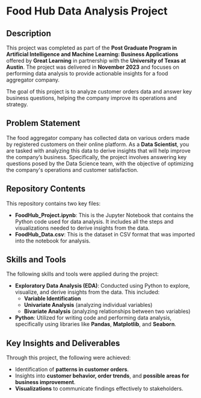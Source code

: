 # Food Hub Data Analysis Project

## Description
This project was completed as part of the **Post Graduate Program in Artificial Intelligence and Machine Learning: Business Applications** offered by **Great Learning** in partnership with the **University of Texas at Austin**. The project was delivered in **November 2023** and focuses on performing data analysis to provide actionable insights for a food aggregator company.

The goal of this project is to analyze customer orders data and answer key business questions, helping the company improve its operations and strategy.

## Problem Statement
The food aggregator company has collected data on various orders made by registered customers on their online platform. As a **Data Scientist**, you are tasked with analyzing this data to derive insights that will help improve the company’s business. Specifically, the project involves answering key questions posed by the Data Science team, with the objective of optimizing the company's operations and customer satisfaction.

## Repository Contents
This repository contains two key files:
- **FoodHub_Project.ipynb**: This is the Jupyter Notebook that contains the Python code used for data analysis. It includes all the steps and visualizations needed to derive insights from the data.
- **FoodHub_Data.csv**: This is the dataset in CSV format that was imported into the notebook for analysis.

## Skills and Tools
The following skills and tools were applied during the project:

- **Exploratory Data Analysis (EDA)**: Conducted using Python to explore, visualize, and derive insights from the data. This included:
  - **Variable Identification**
  - **Univariate Analysis** (analyzing individual variables)
  - **Bivariate Analysis** (analyzing relationships between two variables)
- **Python**: Utilized for writing code and performing data analysis, specifically using libraries like **Pandas**, **Matplotlib**, and **Seaborn**.

## Key Insights and Deliverables
Through this project, the following were achieved:
- Identification of **patterns in customer orders**.
- Insights into **customer behavior, order trends**, and **possible areas for business improvement**.
- **Visualizations** to communicate findings effectively to stakeholders.
